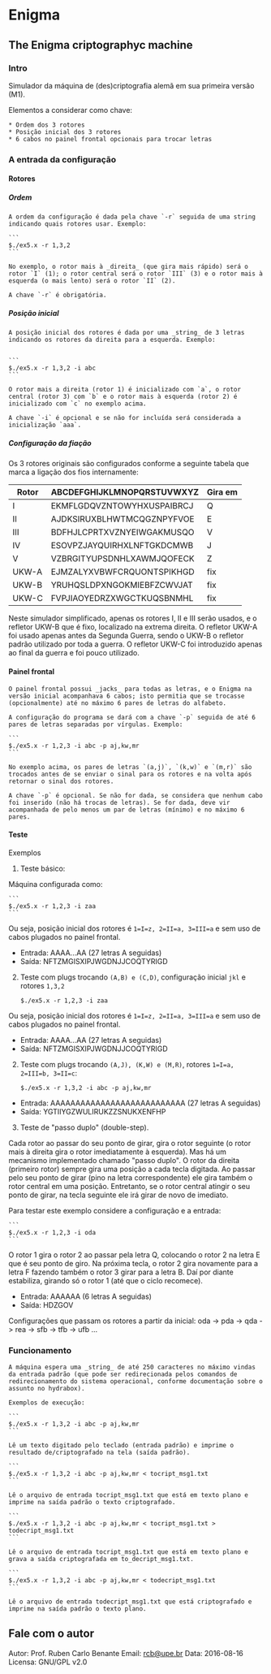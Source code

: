 # Enigma
## The Enigma criptographyc machine

### Intro

Simulador da máquina de (des)criptografia alemã em sua primeira versão (M1).

Elementos a considerar como chave:

    * Ordem dos 3 rotores
    * Posição inicial dos 3 rotores
    * 6 cabos no painel frontal opcionais para trocar letras

### A entrada da configuração

#### Rotores

##### Ordem

    A ordem da configuração é dada pela chave `-r` seguida de uma string indicando quais rotores usar. Exemplo:

    ```
    $./ex5.x -r 1,3,2
    ```

    No exemplo, o rotor mais à _direita_ (que gira mais rápido) será o rotor `I` (1); o rotor central será o rotor `III` (3) e o rotor mais à esquerda (o mais lento) será o rotor `II` (2).

    A chave `-r` é obrigatória.

##### Posição inicial

    A posição inicial dos rotores é dada por uma _string_ de 3 letras indicando os rotores da direita para a esquerda. Exemplo:


    ```
    $./ex5.x -r 1,3,2 -i abc
    ```

    O rotor mais a direita (rotor 1) é inicializado com `a`, o rotor central (rotor 3) com `b` e o rotor mais à esquerda (rotor 2) é inicializado com `c` no exemplo acima.

    A chave `-i` é opcional e se não for incluída será considerada a inicialização `aaa`.

##### Configuração da fiação

Os 3 rotores originais são configurados conforme a seguinte tabela que marca a ligação dos fios internamente:

Rotor | ABCDEFGHIJKLMNOPQRSTUVWXYZ | Gira em
------|----------------------------|--------
I     | EKMFLGDQVZNTOWYHXUSPAIBRCJ |  Q
II    | AJDKSIRUXBLHWTMCQGZNPYFVOE |  E
III   | BDFHJLCPRTXVZNYEIWGAKMUSQO |  V
IV    | ESOVPZJAYQUIRHXLNFTGKDCMWB |  J
V     | VZBRGITYUPSDNHLXAWMJQOFECK |  Z
UKW-A | EJMZALYXVBWFCRQUONTSPIKHGD | fix
UKW-B | YRUHQSLDPXNGOKMIEBFZCWVJAT | fix
UKW-C | FVPJIAOYEDRZXWGCTKUQSBNMHL | fix

Neste simulador simplificado, apenas os rotores I, II e III serão usados, e o refletor UKW-B que é fixo, localizado na extrema direita. O refletor UKW-A foi usado apenas antes da Segunda Guerra, sendo o UKW-B o refletor padrão utilizado por toda a guerra. O refletor UKW-C foi introduzido apenas ao final da guerra e foi pouco utilizado.

#### Painel frontal

    O painel frontal possui _jacks_ para todas as letras, e o Enigma na versão inicial acompanhava 6 cabos; isto permitia que se trocasse (opcionalmente) até no máximo 6 pares de letras do alfabeto.

    A configuração do programa se dará com a chave `-p` seguida de até 6 pares de letras separadas por vírgulas. Exemplo:

    ```
    $./ex5.x -r 1,2,3 -i abc -p aj,kw,mr
    ```

    No exemplo acima, os pares de letras `(a,j)`, `(k,w)` e `(m,r)` são trocados antes de se enviar o sinal para os rotores e na volta após retornar o sinal dos rotores.

    A chave `-p` é opcional. Se não for dada, se considera que nenhum cabo foi inserido (não há trocas de letras). Se for dada, deve vir acompanhada de pelo menos um par de letras (mínimo) e no máximo 6 pares.

#### Teste

Exemplos

1. Teste básico:

Máquina configurada como:

    ```
    $./ex5.x -r 1,2,3 -i zaa
    ```

Ou seja, posição inicial dos rotores é `1=I=z, 2=II=a, 3=III=a` e sem uso de cabos plugados no painel frontal.

* Entrada: AAAA...AA (27 letras A seguidas)
* Saída: NFTZMGISXIPJWGDNJJCOQTYRIGD

2. Teste com plugs trocando `(A,B) e (C,D)`, configuração inicial `jkl` e rotores `1,3,2`

    ```
    $./ex5.x -r 1,2,3 -i zaa
    ```

Ou seja, posição inicial dos rotores é `1=I=z, 2=II=a, 3=III=a` e sem uso de cabos plugados no painel frontal.

* Entrada: AAAA...AA (27 letras A seguidas)
* Saída: NFTZMGISXIPJWGDNJJCOQTYRIGD

2. Teste com plugs trocando `(A,J), (K,W) e (M,R)`, rotores `1=I=a, 2=III=b, 3=II=c`:

    ```
    $./ex5.x -r 1,3,2 -i abc -p aj,kw,mr
    ```

* Entrada: AAAAAAAAAAAAAAAAAAAAAAAAAAA (27 letras A seguidas)
* Saída:   YGTIIYGZWULIRUKZZSNUKXENFHP

3. Teste de "passo duplo" (double-step).

Cada rotor ao passar do seu ponto de girar, gira o rotor seguinte (o rotor mais à direita gira o rotor imediatamente à esquerda). Mas há um mecanismo implementado chamado "passo duplo". O rotor da direita (primeiro rotor) sempre gira uma posição a cada tecla digitada. Ao passar pelo seu ponto de girar (pino na letra correspondente) ele gira também o rotor central em uma posição. Entretanto, se o rotor central atingir o seu ponto de girar, na tecla seguinte ele irá girar de novo de imediato.

Para testar este exemplo considere a configuração e a entrada:

    ```
    $./ex5.x -r 1,2,3 -i oda
    ```

O rotor 1 gira o rotor 2 ao passar pela letra Q, colocando o rotor 2 na letra E que é seu ponto de giro. Na próxima tecla, o rotor 2 gira novamente para a letra F fazendo também o rotor 3 girar para a letra B. Daí por diante estabiliza, girando só o rotor 1 (até que o ciclo recomece).    

* Entrada: AAAAAA (6 letras A seguidas)
* Saída:   HDZGOV

Configurações que passam os rotores a partir da inicial: oda -> pda -> qda -> rea -> sfb -> tfb -> ufb ...

### Funcionamento

    A máquina espera uma _string_ de até 250 caracteres no máximo vindas da entrada padrão (que pode ser redirecionada pelos comandos de redirecionamento do sistema operacional, conforme documentação sobre o assunto no hydrabox).

    Exemplos de execução:

    ```
    $./ex5.x -r 1,3,2 -i abc -p aj,kw,mr
    ```

    Lê um texto digitado pelo teclado (entrada padrão) e imprime o resultado de/criptografado na tela (saída padrão).

    ```
    $./ex5.x -r 1,3,2 -i abc -p aj,kw,mr < tocript_msg1.txt
    ```

    Lê o arquivo de entrada tocript_msg1.txt que está em texto plano e imprime na saída padrão o texto criptografado.

    ```
    $./ex5.x -r 1,3,2 -i abc -p aj,kw,mr < tocript_msg1.txt > todecript_msg1.txt
    ```

    Lê o arquivo de entrada tocript_msg1.txt que está em texto plano e grava a saída criptografada em to_decript_msg1.txt.

    ```
    $./ex5.x -r 1,3,2 -i abc -p aj,kw,mr < todecript_msg1.txt
    ```

    Lê o arquivo de entrada todecript_msg1.txt que está criptografado e imprime na saída padrão o texto plano.

## Fale com o autor

Autor: Prof. Ruben Carlo Benante
Email: rcb@upe.br
Data: 2016-08-16
Licensa: GNU/GPL v2.0

